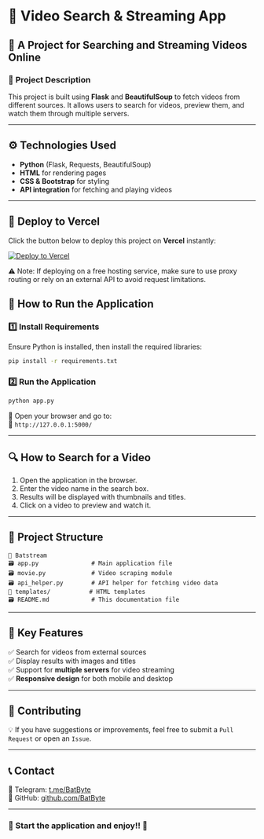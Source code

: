 # 🎥 Video Search & Streaming App  
## 🚀 A Project for Searching and Streaming Videos Online  

### 📌 **Project Description**  
This project is built using **Flask** and **BeautifulSoup** to fetch videos from different sources. It allows users to search for videos, preview them, and watch them through multiple servers.

---

## ⚙ **Technologies Used**  
- **Python** (Flask, Requests, BeautifulSoup)  
- **HTML** for rendering pages  
- **CSS & Bootstrap** for styling  
- **API integration** for fetching and playing videos  

---

## 🚀 Deploy to Vercel  

Click the button below to deploy this project on **Vercel** instantly:  

[![Deploy to Vercel](https://vercel.com/button)](https://vercel.com/import/project?template=https://github.com/BatBytes/Batstream)


⚠ Note: If deploying on a free hosting service, make sure to use proxy routing or rely on an external API to avoid request limitations.



## 🚀 **How to Run the Application**  

### **1️⃣ Install Requirements**  
Ensure Python is installed, then install the required libraries:  
```bash
pip install -r requirements.txt
```

### **2️⃣ Run the Application**  
```bash
python app.py
```
🔹 Open your browser and go to:  
📌 `http://127.0.0.1:5000/`  

---

## 🔍 **How to Search for a Video**  
1. Open the application in the browser.  
2. Enter the video name in the search box.  
3. Results will be displayed with thumbnails and titles.  
4. Click on a video to preview and watch it.  

---

## 📂 **Project Structure**  
```
📁 Batstream
🗃️ app.py               # Main application file
🗃️ movie.py             # Video scraping module
🗃️ api_helper.py        # API helper for fetching video data
📁 templates/           # HTML templates
🗃️ README.md            # This documentation file
```

---

## 🎯 **Key Features**  
✅ Search for videos from external sources  
✅ Display results with images and titles  
✅ Support for **multiple servers** for video streaming  
✅ **Responsive design** for both mobile and desktop  

---

## 🤝 **Contributing**  
💡 If you have suggestions or improvements, feel free to submit a `Pull Request` or open an `Issue`.

---

## 📞 **Contact**  
🔹 Telegram: [t.me/BatByte](https://t.me/BatByte)  
🔹 GitHub: [github.com/BatByte](https://github.com/BatBytes)  

---

### **🎥 Start the application and enjoy!! 🚀**

